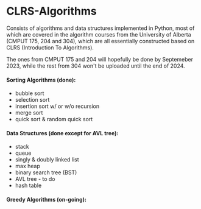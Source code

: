 # CLRS-Algorithms

Consists of algorithms and data structures implemented in Python, most of which are covered in the algorithm courses from the University of Alberta (CMPUT 175, 204 and 304), which are all essentially constructed based on CLRS (Introduction To Algorithms).

The ones from CMPUT 175 and 204 will hopefully be done by Septemeber 2023, while the rest from 304 won't be uploaded until the end of 2024.

#### Sorting Algorithms (done): 

- bubble sort
- selection sort
- insertion sort w/ or w/o recursion
- merge sort
- quick sort & random quick sort



#### Data Structures (done except for AVL tree):

- stack 
- queue
- singly & doubly linked list
- max heap
- binary search tree (BST)
- AVL tree - to do
- hash table



#### Greedy Algorithms (on-going):